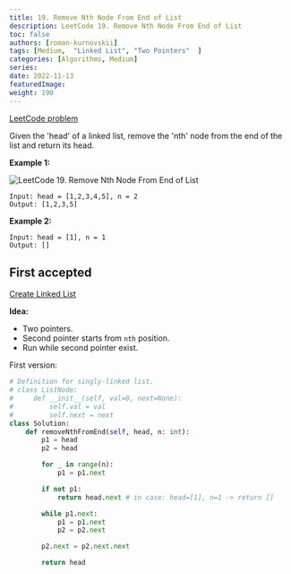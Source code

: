 ```yaml
---
title: 19. Remove Nth Node From End of List
description: LeetCode 19. Remove Nth Node From End of List
toc: false
authors: [roman-kurnovskii]
tags: [Medium,  "Linked List", "Two Pointers"  ]
categories: [Algorithms, Medium]
series:
date: 2022-11-13
featuredImage:
weight: 190
---
```


[LeetCode problem]()

Given the 'head' of a linked list, remove the 'nth' node from the end of the list and return its head.


**Example 1:**

![LeetCode 19. Remove Nth Node From End of List](https://assets.leetcode.com/uploads/2020/10/03/remove_ex1.jpg)

    Input: head = [1,2,3,4,5], n = 2
    Output: [1,2,3,5]


**Example 2:**

    Input: head = [1], n = 1
    Output: []



## First accepted

[Create Linked List](../../helpers/#create-linked-list)

**Idea:**

- Two pointers.
- Second pointer starts from `nth` position.
- Run while second pointer exist.

First version:

```python
# Definition for singly-linked list.
# class ListNode:
#     def __init__(self, val=0, next=None):
#         self.val = val
#         self.next = next
class Solution:
    def removeNthFromEnd(self, head, n: int):
        p1 = head
        p2 = head

        for _ in range(n):
            p1 = p1.next

        if not p1:
            return head.next # in case: head=[1], n=1 -> return []

        while p1.next:
            p1 = p1.next
            p2 = p2.next

        p2.next = p2.next.next

        return head
```

